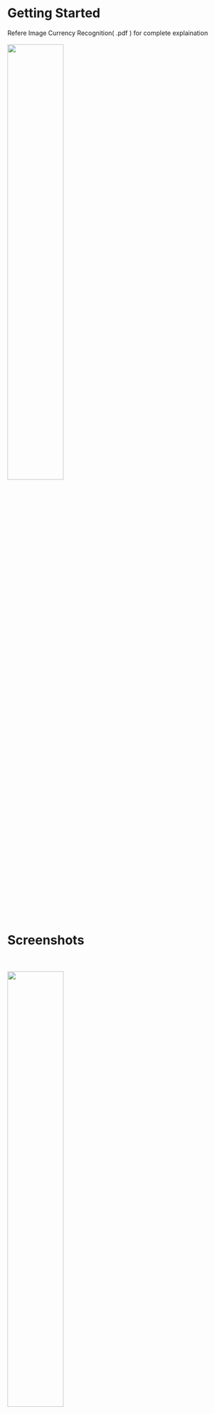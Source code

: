 # Getting Started
Refere Image Currency Recognition( .pdf ) for complete explaination
<br>
<br>
<img src="https://github.com/user-attachments/assets/d66139b9-01a9-4f16-b3f8-38b81742f05c" width=50% height=auto>
<br>

# Screenshots
<br>
<br>

<img src="https://github.com/user-attachments/assets/9b6a8fd8-eb14-40ec-bbb9-c6e7b4fc3f99" width=50% height=auto>
<br>
<br>
<img src="https://github.com/user-attachments/assets/af901e8a-912d-4e63-aed9-3488eaad2b2e" width=50% height=auto>
